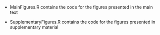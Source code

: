 - MainFigures.R contains the code for the figures presented in the main text

- SupplementaryFigures.R contains the code for the figures presented in supplementary material
